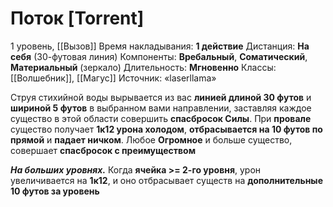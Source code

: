 # Поток [Torrent]
1 уровень, [[Вызов]]
Время накладывания: **1 действие**
Дистанция: **На себя** (30-футовая линия)
Компоненты: **Вребальный**, **Соматический**, **Материальный** (зеркало)
Длительность: **Мгновенно**
Классы: [[Волшебник]], [[Магус]]
Источник: «laserllama»

Струя стихийной воды вырывается из вас **линией длиной 30 футов** и **шириной 5 футов** в выбранном вами направлении, заставляя каждое существо в этой области совершить **спасбросок Силы**. При **провале** существо получает **1к12 урона холодом**, **отбрасывается на 10 футов по прямой** и **падает ничком**. Любое **Огромное** и больше существо, совершает **спасбросок с преимуществом**

**_На больших уровнях._** Когда **ячейка >= 2-го уровня**, урон увеличивается на **1к12**, и оно отбрасывает существ на **дополнительные 10 футов за уровень**